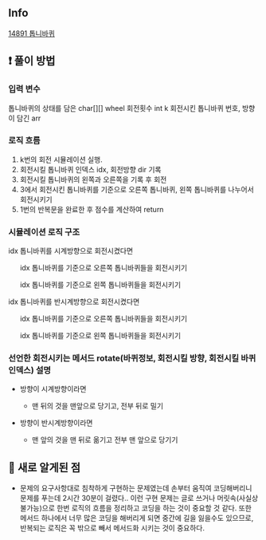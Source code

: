 ## Info
<a href="https://www.acmicpc.net/problem/14891" rel="nofollow">14891 톱니바퀴</a>

## ❗ 풀이 방법

### 입력 변수
톱니바퀴의 상태를 담은 char[][] wheel
회전횟수 int k
회전시킨 톱니바퀴 번호, 방향이 담긴 arr

### 로직 흐름
1. k번의 회전 시뮬레이션 실행.
2. 회전시킬 톱니바퀴 인덱스 idx, 회전방향 dir 기록
3. 회전시킬 톱니바퀴의 왼쪽과 오른쪽을 기록 후 회전
4. 3에서 회전시킨 톱니바퀴를 기준으로 오른쪽 톱니바퀴, 왼쪽 톱니바퀴를 나누어서 회전시키기
5. 1번의 반복문을 완료한 후 점수를 계산하여 return

### 시뮬레이션 로직 구조
idx 톱니바퀴를 시계방향으로 회전시켰다면

&nbsp;&nbsp;&nbsp;&nbsp;&nbsp;&nbsp;idx 톱니바퀴를 기준으로 오른쪽 톱니바퀴들을 회전시키기

&nbsp;&nbsp;&nbsp;&nbsp;&nbsp;&nbsp;idx 톱니바퀴를 기준으로 왼쪽 톱니바퀴들을 회전시키기

idx 톱니바퀴를 반시계방향으로 회전시켰다면

&nbsp;&nbsp;&nbsp;&nbsp;&nbsp;&nbsp;idx 톱니바퀴를 기준으로 오른쪽 톱니바퀴들을 회전시키기

&nbsp;&nbsp;&nbsp;&nbsp;&nbsp;&nbsp;idx 톱니바퀴를 기준으로 왼쪽 톱니바퀴들을 회전시키기


### 선언한 회전시키는 메서드 rotate(바퀴정보, 회전시킬 방향, 회전시킬 바퀴 인덱스) 설명
* 방향이 시계방향이라면

  * 맨 뒤의 것을 맨앞으로 당기고, 전부 뒤로 밀기

* 방향이 반시계방향이라면

  * 맨 앞의 것을 맨 뒤로 옮기고 전부 맨 앞으로 당기기
 

## 🙂 새로 알게된 점

* 문제의 요구사항대로 침착하게 구현하는 문제였는데 손부터 움직여 코딩해버리니 문제를 푸는데 2시간 30분이 걸렸다.. 이런 구현 문제는 글로 쓰거나 머릿속(사실상 불가능)으로 한번 로직의 흐름을 정리하고 코딩을 하는 것이 중요할 것 같다. 또한 메서드 하나에서 너무 많은 코딩을 해버리게 되면 중간에 길을 잃을수도 있으므로, 반복되는 로직은 꼭 밖으로 빼서 메서드화 시키는 것이 중요하다.
